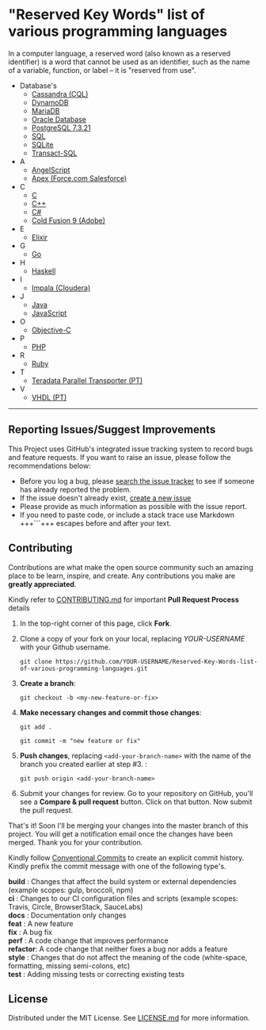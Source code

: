 # "Reserved Key Words" list of various programming languages
In a computer language, a reserved word (also known as a reserved identifier) is a word that cannot be used as an identifier, such as the name of a variable, function, or label – it is "reserved from use". 

- Database's 
  - <a href="https://github.com/AnanthaRajuC/Lists-of-Reserved-Words-of-various-programming-languages/blob/master/language-files/Apache%20Cassandra%20Reserved%20%26%20Non-reserved%20Keywords.md" target="_blank">Cassandra (CQL)</a>  
  - <a href="https://github.com/AnanthaRajuC/Reserved-Words-Key-Words-list-of-various-programming-languages/blob/master/language-files/DynamoDB%20Reserved%20Words.md" target="_blank">DynamoDB</a>
  - <a href="https://github.com/AnanthaRajuC/Lists-of-Reserved-Words-of-various-programming-languages/blob/master/language-files/MariaDB%20Reserved%20Words.md" target="_blank">MariaDB</a>
  - <a href="https://github.com/AnanthaRajuC/Lists-of-Reserved-Words-of-various-programming-languages/blob/master/language-files/Oracle%20Database%20Reserved%20Words.md" target="_blank">Oracle Database</a>
  - <a href="https://github.com/AnanthaRajuC/Lists-of-Reserved-Words-of-various-programming-languages/blob/master/language-files/PostgreSQL%207.3.21%20Reserved%20Words.md" target="_blank">PostgreSQL 7.3.21</a> 
  - <a href="https://github.com/AnanthaRajuC/Reserved-Words-Key-Words-list-of-various-programming-languages/blob/master/language-files/SQL%20reserved%20words.md" target="_blank">SQL</a>
  -  <a href="https://github.com/AnanthaRajuC/Lists-of-Reserved-Words-of-various-programming-languages/blob/master/language-files/SQLite%20Reserved%20Keywords.md" target="_blank">SQLite</a>
   - <a href="https://github.com/AnanthaRajuC/Lists-of-Reserved-Words-of-various-programming-languages/blob/master/language-files/Transact-SQL%20Reserved%20Words.md" target="_blank">Transact-SQL</a> 
- A
  -  <a href="https://github.com/AnanthaRajuC/Lists-of-Reserved-Words-of-various-programming-languages/blob/master/language-files/AngelScript%20Reserved%20Words.md" target="_blank">AngelScript</a>
  -  <a href="https://github.com/AnanthaRajuC/Lists-of-Reserved-Words-of-various-programming-languages/blob/master/language-files/Force.com%20Apex%20Reserved%20Words.md" target="_blank">Apex (Force.com Salesforce)</a>
- C
  - <a href="https://github.com/AnanthaRajuC/Reserved-Words-Key-Words-list-of-various-programming-languages/blob/master/language-files/C%20Reserved%20Words.md" target="_blank">C</a>
  - <a href="https://github.com/AnanthaRajuC/Lists-of-Reserved-Words-of-various-programming-languages/blob/master/language-files/C%2B%2B%20Reserved%20Words.md" target="_blank">C++</a>  
  - <a href="https://github.com/AnanthaRajuC/Lists-of-Reserved-Words-of-various-programming-languages/blob/master/language-files/C%23%20Reserved%20Words.md" target="_blank">C#</a>
  - <a href="https://github.com/AnanthaRajuC/Reserved-Key-Words-list-of-various-programming-languages/blob/master/language-files/Adobe%20ColdFusion%209%20Reserved%20Key%20Words.md" target="_blank">Cold Fusion 9 (Adobe)</a>
- E
  - <a href="https://github.com/AnanthaRajuC/Lists-of-Reserved-Words-of-various-programming-languages/blob/master/language-files/Elixir%20Reserved%20Words.md" target="_blank">Elixir</a>
- G
  - <a href="https://github.com/AnanthaRajuC/Lists-of-Reserved-Words-of-various-programming-languages/blob/master/language-files/Go%20Reserved%20Words.md" target="_blank">Go</a>
- H
  - <a href="https://github.com/AnanthaRajuC/Lists-of-Reserved-Words-of-various-programming-languages/blob/master/language-files/Haskell%20%20Reserved%20Words.md" target="_blank">Haskell</a>
- I 
  - <a href="https://github.com/AnanthaRajuC/Reserved-Words-Key-Words-list-of-various-programming-languages/blob/master/language-files/Cloudera%20Impala%20Reserved%20Words.md" target="_blank">Impala (Cloudera)</a> 
- J
  - <a href="https://github.com/AnanthaRajuC/Reserved-Words-Key-Words-list-of-various-programming-languages/blob/master/language-files/Java%20Keywords%20List.md" target="_blank">Java</a>
  - <a href="https://github.com/AnanthaRajuC/Lists-of-Reserved-Words-of-various-programming-languages/blob/master/language-files/JavaScript%20Reserved%20Words.md" target="_blank">JavaScript</a>
- O
  - <a href="https://github.com/AnanthaRajuC/Lists-of-Reserved-Words-of-various-programming-languages/blob/master/language-files/Objective-C%20Reserved%20Words.md" target="_blank">Objective-C</a>
- P
  - <a href="https://github.com/AnanthaRajuC/Lists-of-Reserved-Words-of-various-programming-languages/blob/master/language-files/PHP%20Reserved%20Words.md" target="_blank">PHP</a>
- R
  - <a href="https://github.com/AnanthaRajuC/Lists-of-Reserved-Words-of-various-programming-languages/blob/master/language-files/Ruby%20Reserved%20Words.md" target="_blank">Ruby</a>
- T 
  - <a href="https://github.com/AnanthaRajuC/Reserved-Key-Words-list-of-various-programming-languages/blob/master/language-files/Teradata%20Parallel%20Transporter%20Reserved%20Keywords.md" target="_blank">Teradata Parallel Transporter (PT)</a>
- V 
  - <a href="https://github.com/AnanthaRajuC/Reserved-Key-Words-list-of-various-programming-languages/blob/master/language-files/VHDL%20Reserved%20Key%20Words.md" target="_blank">VHDL (PT)</a>

---

## Reporting Issues/Suggest Improvements

This Project uses GitHub's integrated issue tracking system to record bugs and feature requests. If you want to raise an issue, please follow the recommendations below:

* 	Before you log a bug, please [search the issue tracker](https://github.com/AnanthaRajuC/Reserved-Key-Words-list-of-various-programming-languages/search?type=Issues) to see if someone has already reported the problem.
* 	If the issue doesn't already exist, [create a new issue](https://github.com/AnanthaRajuC/Reserved-Key-Words-list-of-various-programming-languages/issues/new)
* 	Please provide as much information as possible with the issue report.
* 	If you need to paste code, or include a stack trace use Markdown +++```+++ escapes before and after your text.

<!-- CONTRIBUTING -->
## Contributing

Contributions are what make the open source community such an amazing place to be learn, inspire, and create. Any contributions you make are **greatly appreciated**.

Kindly refer to [CONTRIBUTING.md](/CONTRIBUTING.md) for important **Pull Request Process** details

1. In the top-right corner of this page, click **Fork**.

2. Clone a copy of your fork on your local, replacing *YOUR-USERNAME* with your Github username.

   `git clone https://github.com/YOUR-USERNAME/Reserved-Key-Words-list-of-various-programming-languages.git`

3. **Create a branch**: 

   `git checkout -b <my-new-feature-or-fix>`

4. **Make necessary changes and commit those changes**:

   `git add .`

   `git commit -m "new feature or fix"`

5. **Push changes**, replacing `<add-your-branch-name>` with the name of the branch you created earlier at step #3. :

   `git push origin <add-your-branch-name>`

6. Submit your changes for review. Go to your repository on GitHub, you'll see a **Compare & pull request** button. Click on that button. Now submit the pull request.

That's it! Soon I'll be merging your changes into the master branch of this project. You will get a notification email once the changes have been merged. Thank you for your contribution.

Kindly follow [Conventional Commits](https://www.conventionalcommits.org/en/v1.0.0/) to create an explicit commit history. Kindly prefix the commit message with one of the following type's.

**build**   : Changes that affect the build system or external dependencies (example scopes: gulp, broccoli, npm)  
**ci**      : Changes to our CI configuration files and scripts (example scopes: Travis, Circle, BrowserStack, SauceLabs)  
**docs**    : Documentation only changes  
**feat**    : A new feature  
**fix**     : A bug fix  
**perf**    : A code change that improves performance  
**refactor**: A code change that neither fixes a bug nor adds a feature  
**style**   : Changes that do not affect the meaning of the code (white-space, formatting, missing semi-colons, etc)  
**test**    : Adding missing tests or correcting existing tests  

## License

Distributed under the MIT License. See [LICENSE.md](/LICENSE.md) for more information.
